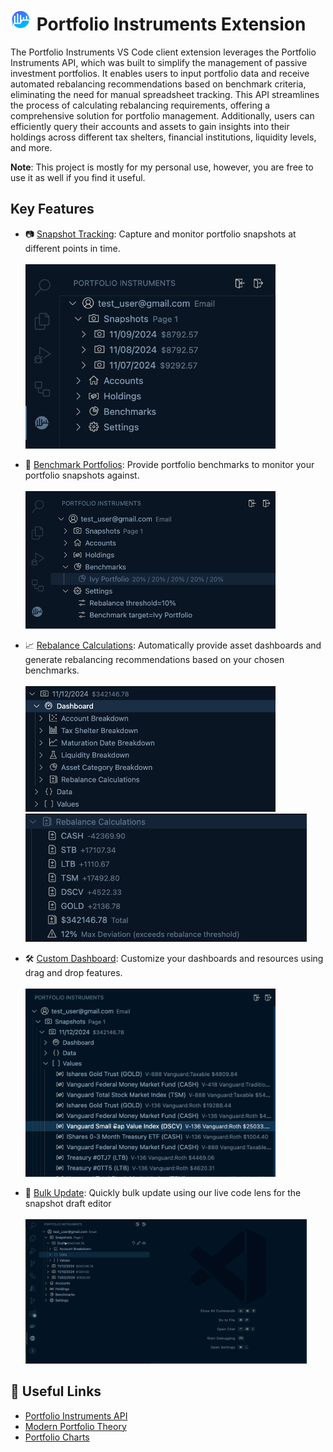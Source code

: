 # <img src="resources/core/pi_logo.png" width="35" /> Portfolio Instruments Extension

The Portfolio Instruments VS Code client extension leverages the Portfolio Instruments API, which was built to simplify the management of passive investment portfolios. It enables users to input portfolio data and receive automated rebalancing recommendations based on benchmark criteria, eliminating the need for manual spreadsheet tracking. This API streamlines the process of calculating rebalancing requirements, offering a comprehensive solution for portfolio management. Additionally, users can efficiently query their accounts and assets to gain insights into their holdings across different tax shelters, financial institutions, liquidity levels, and more.

<b>Note</b>: This project is mostly for my personal use, however, you are free to use it as well if you find it useful.

## Key Features
* 📷 <u>Snapshot Tracking</u>: Capture and monitor portfolio snapshots at different points in time.
    </br></br>
    <img src="resources/v1.0.0/tree_view.png" width="400" />

* 📁 <u>Benchmark Portfolios</u>: Provide portfolio benchmarks to monitor your portfolio snapshots against.
    </br></br>
    <img src="resources/v1.0.0/benchmark.png" width="400" />

* 📈 <u>Rebalance Calculations</u>: Automatically provide asset dashboards and generate rebalancing recommendations based on your chosen benchmarks.
    </br></br>
    <img src="resources/v1.0.0/snapshot_dashboard.png" width="400" />
    <img src="resources/v1.0.0/rebalance.png" width="450" />

* 🛠️ <u>Custom Dashboard</u>: Customize your dashboards and resources using drag and drop features.
    </br></br>
    <img src="resources/v1.1.0/drag_and_drop.gif" width="400" />

* 🚀 <u>Bulk Update</u>: Quickly bulk update using our live code lens for the snapshot draft editor
    </br></br>
    <img src="resources/v1.1.0/code_lens.gif" width="450" />

## 🔗 Useful Links

* [Portfolio Instruments API](https://github.com/MicroFish91/portfolio-instruments-api)
* [Modern Portfolio Theory](https://en.wikipedia.org/wiki/Modern_portfolio_theory)
* [Portfolio Charts](https://portfoliocharts.com/)